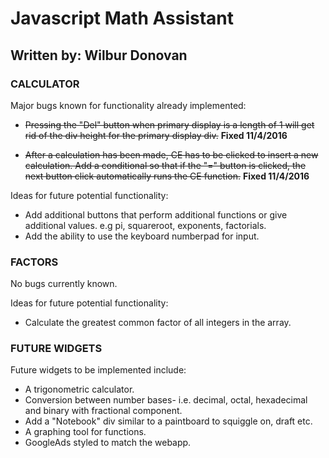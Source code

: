 # Javascript Math Assistant
## Written by: Wilbur Donovan

### CALCULATOR


Major bugs known for functionality already implemented:

- ~~Pressing the "Del" button when primary display is
    a length of 1 will get rid of the div height for the
    primary display div.~~
    **Fixed 11/4/2016**
    
- ~~After a calculation has been made, CE has to be clicked
    to insert a new calculation. Add a conditional so that 
    if the "=" button is clicked, the next button click 
    automatically runs the CE function.~~ 
    **Fixed 11/4/2016**
    

Ideas for future potential functionality:

- Add additional buttons that perform additional functions
    or give additional values. e.g pi, squareroot, exponents,
    factorials.
- Add the ability to use the keyboard numberpad for input.
  
  
### FACTORS

  
No bugs currently known.
  
Ideas for future potential functionality:

- Calculate the greatest common factor of all integers
    in the array.
    
    
### FUTURE WIDGETS


Future widgets to be implemented include:

- A trigonometric calculator.
- Conversion between number bases- i.e. decimal, octal,
    hexadecimal and binary with fractional component.
- Add a "Notebook" div similar to a paintboard to 
    squiggle on, draft etc.
- A graphing tool for functions.
- GoogleAds styled to match the webapp.
  
  